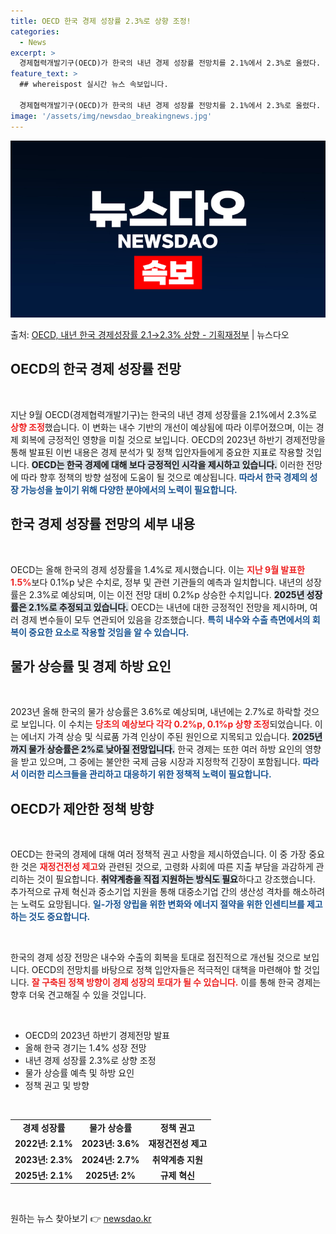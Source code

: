 ```yaml
---
title: OECD 한국 경제 성장률 2.3%로 상향 조정!
categories:
  - News
excerpt: >
  경제협력개발기구(OECD)가 한국의 내년 경제 성장률 전망치를 2.1%에서 2.3%로 올렸다. 내년 하반기로…
feature_text: >
  ## whereispost 실시간 뉴스 속보입니다.

  경제협력개발기구(OECD)가 한국의 내년 경제 성장률 전망치를 2.1%에서 2.3%로 올렸다. 내년 하반기로…
image: '/assets/img/newsdao_breakingnews.jpg'
---
```


![뉴스다오 속보](/assets/img/newsdao_breakingnews.jpg)

<p>출처: <a href="https://newsdao.kr/2685" rel="dofollow">OECD, 내년 한국 경제성장률 2.1→2.3% 상향 - 기획재정부</a> | 뉴스다오</p>

<h2 data-ke-size="size26">OECD의 한국 경제 성장률 전망</h2>

<p data-ke-size="size16">&nbsp;</p>

지난 9월 OECD(경제협력개발기구)는 한국의 내년 경제 성장률을 2.1%에서 2.3%로 <b><span style="color: #ee2323;">상향 조정</span></b>했습니다. 이 변화는 내수 기반의 개선이 예상됨에 따라 이루어졌으며, 이는 경제 회복에 긍정적인 영향을 미칠 것으로 보입니다. OECD의 2023년 하반기 경제전망을 통해 발표된 이번 내용은 경제 분석가 및 정책 입안자들에게 중요한 지표로 작용할 것입니다. <b><span style="background-color: #21538527;">OECD는 한국 경제에 대해 보다 긍정적인 시각을 제시하고 있습니다.</span></b> 이러한 전망에 따라 향후 정책의 방향 설정에 도움이 될 것으로 예상됩니다. <b><span style="color: #1a5490;">따라서 한국 경제의 성장 가능성을 높이기 위해 다양한 분야에서의 노력이 필요합니다.</span></b>

<h2 data-ke-size="size26">한국 경제 성장률 전망의 세부 내용</h2>

<p data-ke-size="size16">&nbsp;</p>

OECD는 올해 한국의 경제 성장률을 1.4%로 제시했습니다. 이는 <b><span style="color: #ee2323;">지난 9월 발표한 1.5%</span></b>보다 0.1%p 낮은 수치로, 정부 및 관련 기관들의 예측과 일치합니다. 내년의 성장률은 2.3%로 예상되며, 이는 이전 전망 대비 0.2%p 상승한 수치입니다. <b><span style="background-color: #21538527;">2025년 성장률은 2.1%로 추정되고 있습니다.</span></b> OECD는 내년에 대한 긍정적인 전망을 제시하며, 여러 경제 변수들이 모두 연관되어 있음을 강조했습니다. <b><span style="color: #1a5490;">특히 내수와 수출 측면에서의 회복이 중요한 요소로 작용할 것임을 알 수 있습니다.</span></b>

<h2 data-ke-size="size26">물가 상승률 및 경제 하방 요인</h2>

<p data-ke-size="size16">&nbsp;</p>

2023년 올해 한국의 물가 상승률은 3.6%로 예상되며, 내년에는 2.7%로 하락할 것으로 보입니다. 이 수치는 <b><span style="color: #ee2323;">당초의 예상보다 각각 0.2%p, 0.1%p 상향 조정</span></b>되었습니다. 이는 에너지 가격 상승 및 식료품 가격 인상이 주된 원인으로 지목되고 있습니다. <b><span style="background-color: #21538527;">2025년까지 물가 상승률은 2%로 낮아질 전망입니다.</span></b> 한국 경제는 또한 여러 하방 요인의 영향을 받고 있으며, 그 중에는 불안한 국제 금융 시장과 지정학적 긴장이 포함됩니다. <b><span style="color: #1a5490;">따라서 이러한 리스크들을 관리하고 대응하기 위한 정책적 노력이 필요합니다.</span></b>

<h2 data-ke-size="size26">OECD가 제안한 정책 방향</h2>

<p data-ke-size="size16">&nbsp;</p>

OECD는 한국의 경제에 대해 여러 정책적 권고 사항을 제시하였습니다. 이 중 가장 중요한 것은 <b><span style="color: #ee2323;">재정건전성 제고</span></b>와 관련된 것으로, 고령화 사회에 따른 지출 부담을 과감하게 관리하는 것이 필요합니다. <b><span style="background-color: #21538527;">취약계층을 직접 지원하는 방식도 필요</span></b>하다고 강조했습니다. 추가적으로 규제 혁신과 중소기업 지원을 통해 대중소기업 간의 생산성 격차를 해소하려는 노력도 요망됩니다. <b><span style="color: #1a5490;">일-가정 양립을 위한 변화와 에너지 절약을 위한 인센티브를 제고하는 것도 중요합니다.</span></b>

<p data-ke-size="size16">&nbsp;</p>

한국의 경제 성장 전망은 내수와 수출의 회복을 토대로 점진적으로 개선될 것으로 보입니다. OECD의 전망치를 바탕으로 정책 입안자들은 적극적인 대책을 마련해야 할 것입니다. <b><span style="color: #ee2323;">잘 구축된 정책 방향이 경제 성장의 토대가 될 수 있습니다.</span></b> 이를 통해 한국 경제는 향후 더욱 견고해질 수 있을 것입니다. 

<p data-ke-size="size16">&nbsp;</p>

<ul>
  <li>OECD의 2023년 하반기 경제전망 발표</li>
  <li>올해 한국 경기는 1.4% 성장 전망</li>
  <li>내년 경제 성장률 2.3%로 상향 조정</li>
  <li>물가 상승률 예측 및 하방 요인</li>
  <li>정책 권고 및 방향</li>
</ul>

<p data-ke-size="size16">&nbsp;</p>

<table style="width: 100%;">
  <tbody>
    <tr>
      <td style="text-align: center; height: 17px;"><b>경제 성장률</b></td>
      <td style="text-align: center; height: 17px;"><b>물가 상승률</b></td>
      <td style="text-align: center; height: 17px;"><b>정책 권고</b></td>
    </tr>
    <tr>
      <td style="text-align: center; height: 17px;"><b>2022년: 2.1%</b></td>
      <td style="text-align: center; height: 17px;"><b>2023년: 3.6%</b></td>
      <td style="text-align: center; height: 17px;"><b>재정건전성 제고</b></td>
    </tr>
    <tr>
      <td style="text-align: center; height: 17px;"><b>2023년: 2.3%</b></td>
      <td style="text-align: center; height: 17px;"><b>2024년: 2.7%</b></td>
      <td style="text-align: center; height: 17px;"><b>취약계층 지원</b></td>
    </tr>
    <tr>
      <td style="text-align: center; height: 17px;"><b>2025년: 2.1%</b></td>
      <td style="text-align: center; height: 17px;"><b>2025년: 2%</b></td>
      <td style="text-align: center; height: 17px;"><b>규제 혁신</b></td>
    </tr>
  </tbody>
</table>

<p data-ke-size="size16">&nbsp;</p> 

원하는 뉴스 찾아보기 👉 <a href="https://newsdao.kr" rel="dofollow">newsdao.kr</a>


